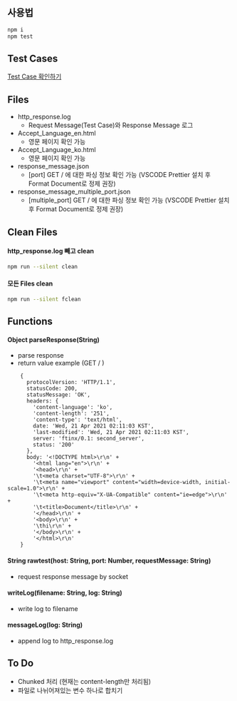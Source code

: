 ## 사용법

```sh
npm i
npm test
```

## Test Cases

[Test Case 확인하기](./testcase.md)

## Files

- http_response.log
  - Request Message(Test Case)와 Response Message 로그
- Accept_Language_en.html
  - 영문 페이지 확인 가능
- Accept_Language_ko.html
  - 영문 페이지 확인 가능
- response_message.json
  - [port] GET / 에 대한 파싱 정보 확인 가능 (VSCODE Prettier 설치 후 Format Document로 정제 권장)
- response_message_multiple_port.json
  - [multiple_port] GET / 에 대한 파싱 정보 확인 가능 (VSCODE Prettier 설치 후 Format Document로 정제 권장)

## Clean Files

#### http_response.log 빼고 clean

```sh
npm run --silent clean
```

#### 모든 Files clean

```sh
npm run --silent fclean
```

## Functions

#### Object parseResponse(String)
- parse response
- return value example (GET / )

```
    {
      protocolVersion: 'HTTP/1.1',
      statusCode: 200,
      statusMessage: 'OK',
      headers: {
        'content-language': 'ko',
        'content-length': '251',
        'content-type': 'text/html',
        date: 'Wed, 21 Apr 2021 02:11:03 KST',
        'last-modified': 'Wed, 21 Apr 2021 02:11:03 KST',
        server: 'ftinx/0.1: second_server',
        status: '200'
      },
      body: '<!DOCTYPE html>\r\n' +
        '<html lang="en">\r\n' +
        '<head>\r\n' +
        '\t<meta charset="UTF-8">\r\n' +
        '\t<meta name="viewport" content="width=device-width, initial-scale=1.0">\r\n' +
        '\t<meta http-equiv="X-UA-Compatible" content="ie=edge">\r\n' +
        '\t<title>Document</title>\r\n' +
        '</head>\r\n' +
        '<body>\r\n' +
        '\thi\r\n' +
        '</body>\r\n' +
        '</html>\r\n'
    }
```

#### String rawtest(host: String, port: Number, requestMessage: String)
- request response message by socket
#### writeLog(filename: String, log: String)
- write log to filename
#### messageLog(log: String)
- append log to http_response.log


## To Do
- Chunked 처리 (현재는 content-length만 처리됨)
- 파일로 나뉘어져있는 변수 하나로 합치기
